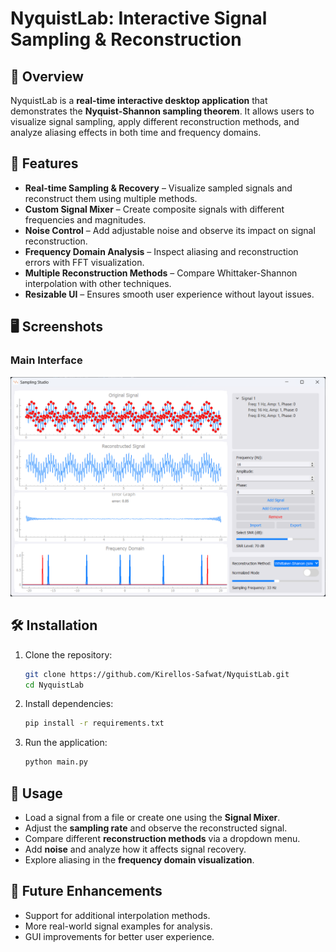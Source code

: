 # NyquistLab: Interactive Signal Sampling & Reconstruction  

## 📌 Overview  
NyquistLab is a **real-time interactive desktop application** that demonstrates the **Nyquist-Shannon sampling theorem**. It allows users to visualize signal sampling, apply different reconstruction methods, and analyze aliasing effects in both time and frequency domains.  

## 🎯 Features  
- **Real-time Sampling & Recovery** – Visualize sampled signals and reconstruct them using multiple methods.  
- **Custom Signal Mixer** – Create composite signals with different frequencies and magnitudes.  
- **Noise Control** – Add adjustable noise and observe its impact on signal reconstruction.  
- **Frequency Domain Analysis** – Inspect aliasing and reconstruction errors with FFT visualization.  
- **Multiple Reconstruction Methods** – Compare Whittaker-Shannon interpolation with other techniques.  
- **Resizable UI** – Ensures smooth user experience without layout issues.  

## 🖥️ Screenshots  
### Main Interface
![main interface](style/screen_shots/main_interface.png)
## 🛠️ Installation  
1. Clone the repository:  
   ```sh
   git clone https://github.com/Kirellos-Safwat/NyquistLab.git
   cd NyquistLab
   ```  
2. Install dependencies:  
   ```sh
   pip install -r requirements.txt
   ```  
3. Run the application:  
   ```sh
   python main.py
   ```  

## 📜 Usage  
- Load a signal from a file or create one using the **Signal Mixer**.  
- Adjust the **sampling rate** and observe the reconstructed signal.  
- Compare different **reconstruction methods** via a dropdown menu.  
- Add **noise** and analyze how it affects signal recovery.  
- Explore aliasing in the **frequency domain visualization**.  

## 🚀 Future Enhancements  
- Support for additional interpolation methods.  
- More real-world signal examples for analysis.  
- GUI improvements for better user experience.  
 